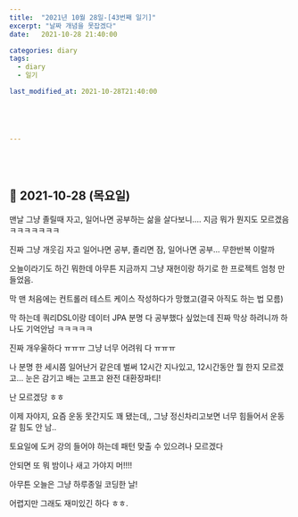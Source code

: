 ```yaml
---
title:  "2021년 10월 28일-[43번째 일기]"
excerpt: "날짜 개념을 못잡겠다"
date:   2021-10-28 21:40:00 

categories: diary
tags:
  - diary
  - 일기

last_modified_at: 2021-10-28T21:40:00





---
```


<br/>

<br/>

## 🧾 2021-10-28 (목요일)

맨날 그냥 졸릴때 자고, 일어나면 공부하는 삶을 살다보니.... 지금 뭐가 뭔지도 모르겠음 ㅋㅋㅋㅋㅋㅋㅋ

진짜 그냥 개웃김 자고 일어나면 공부, 졸리면 잠, 일어나면 공부... 무한반복 이랄까

오늘이라기도 하긴 뭐한데 아무튼 지금까지 그냥 재헌이랑 하기로 한 프로젝트 엄청 만들었음.

막 맨 처음에는 컨트롤러 테스트 케이스 작성하다가 망했고(결국 아직도 하는 법 모름)

막 하는데 쿼리DSL이랑 데이터 JPA 분명 다 공부했다 싶었는데 진짜 막상 하려니까 하나도 기억안남 ㅋㅋㅋㅋㅋ

진짜 개우울하다 ㅠㅠㅠ 그냥 너무 어려워 다 ㅠㅠㅠ

나 분명 한 세시쯤 일어난거 같은데 벌써 12시간 지나있고, 12시간동안 뭘 한지 모르겠고... 눈은 감기고 배는 고프고 완전 대환장파티!

난 모르겠당 ㅎㅎ

이제 자야지, 요즘 운동 못간지도 꽤 됐는데,, 그냥 정신차리고보면 너무 힘들어서 운동갈 힘도 안 남..

토요일에 도커 강의 들어야 하는데 패턴 맞출 수 있으려나 모르겠다 

안되면 또 뭐 밤이나 새고 가야지 머!!!!

아무튼 오늘은 그냥 하루종일 코딩한 날!

어렵지만 그래도 재미있긴 하다 ㅎㅎ.


